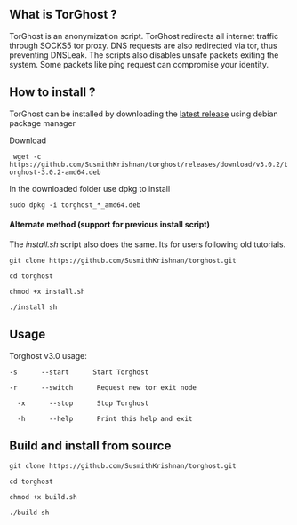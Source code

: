 ## What is TorGhost ?
TorGhost is an anonymization script. TorGhost redirects all internet traffic through SOCKS5 tor proxy. DNS requests are also redirected via tor, thus preventing DNSLeak. The scripts also disables unsafe packets exiting the system. Some packets like ping request can compromise your identity.


## How to install ?
TorGhost can be installed by downloading the [latest release](https://github.com/SusmithKrishnan/torghost/releases) using debian package manager

Download

` wget -c https://github.com/SusmithKrishnan/torghost/releases/download/v3.0.2/torghost-3.0.2-amd64.deb`

In the downloaded folder use dpkg to install

`sudo dpkg -i torghost_*_amd64.deb`



#### Alternate method (support for previous install script)
The *install.sh* script also does the same. Its for users following old tutorials.

`git clone https://github.com/SusmithKrishnan/torghost.git`

`cd torghost`

`chmod +x install.sh`

`./install sh`


## Usage
Torghost v3.0 usage:

  `-s      --start      Start Torghost`

  `-r      --switch      Request new tor exit node`

`  -x      --stop      Stop Torghost`

`  -h      --help      Print this help and exit`


## Build and install from source
`git clone https://github.com/SusmithKrishnan/torghost.git`

`cd torghost`

`chmod +x build.sh`

`./build sh`


